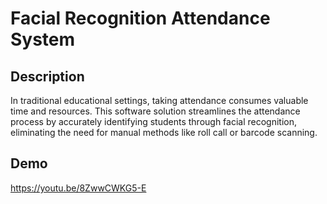 # Facial Recognition Attendance System
## Description
In traditional educational settings, taking attendance consumes valuable time and resources. This software solution streamlines the attendance process by accurately identifying students through facial recognition, eliminating the need for manual methods like roll call or barcode scanning.
## Demo
https://youtu.be/8ZwwCWKG5-E
